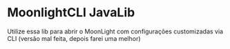 # MoonlightCLI JavaLib
Utilize essa lib para abrir o MoonLight com configurações customizadas via CLI
(versão mal feita, depois farei uma melhor)
